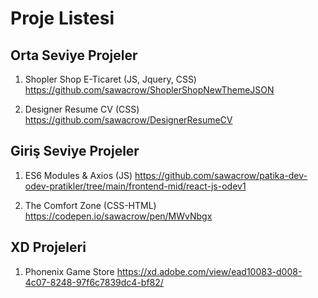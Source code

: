 # Proje Listesi

## Orta Seviye Projeler

1) Shopler Shop E-Ticaret (JS, Jquery, CSS)
https://github.com/sawacrow/ShoplerShopNewThemeJSON

2) Designer Resume CV (CSS)
https://github.com/sawacrow/DesignerResumeCV

## Giriş Seviye Projeler
1) ES6 Modules & Axios (JS)
https://github.com/sawacrow/patika-dev-odev-pratikler/tree/main/frontend-mid/react-js-odev1

2) The Comfort Zone (CSS-HTML)
https://codepen.io/sawacrow/pen/MWvNbgx


## XD Projeleri
1) Phonenix Game Store https://xd.adobe.com/view/ead10083-d008-4c07-8248-97f6c7839dc4-bf82/
